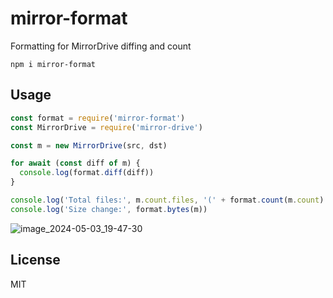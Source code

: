 # mirror-format

Formatting for MirrorDrive diffing and count

```
npm i mirror-format
```

## Usage

```js
const format = require('mirror-format')
const MirrorDrive = require('mirror-drive')

const m = new MirrorDrive(src, dst)

for await (const diff of m) {
  console.log(format.diff(diff))
}

console.log('Total files:', m.count.files, '(' + format.count(m.count) + ')')
console.log('Size change:', format.bytes(m))
```

![image_2024-05-03_19-47-30](https://github.com/LuKks/mirror-format/assets/12686176/67659a58-ca88-4607-96d0-1a95a0f12590)

## License

MIT
